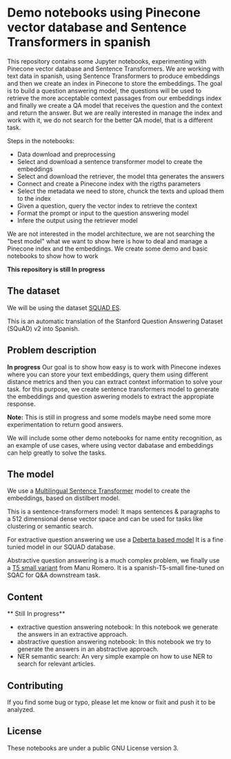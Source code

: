 # Demo notebooks using Pinecone vector database and Sentence Transformers in spanish

This repository contains some Jupyter notebooks, experimenting with Pinecone vector database and Sentence Transformers. We are working with text data in spanish, using Sentence Transformers to produce embeddings and then we create an index in Pinecone to store the embeddings. The goal is to build a question answering model, the questions will be used to retrieve the more acceptable context passages from our embeddings index and finally we create a QA model that receives the question and the context and return the answer. But we are really interested in manage the index and work with it, we do not search for the better QA model, that is a different task.

Steps in the notebooks:
- Data download and preprocessing
- Select and download a sentence transformer model to create the embeddings
- Select and download the retriever, the model thta generates the answers
- Connect and create a Pinecone index with the rigths parameters
- Select the metadata we need to store, chunck the texts and upload them to the index
- Given a question, query the vector index to retrieve the context
- Format the prompt or input to the question answering model 
- Infere the output using the retriever model

We are not interested in the model architecture, we are not searching the "best model" what we want to show here is how to deal and manage a Pinecone index and the embeddings. We create some demo and basic notebooks to show how to work 


**This repository is still In progress**

## The dataset

We will be using the dataset [SQUAD ES](https://huggingface.co/datasets/squad_es).

This is an automatic translation of the Stanford Question Answering Dataset (SQuAD) v2 into Spanish. 


## Problem description
**In progress**
Our goal is to show how easy is to work with Pinecone indexes where you can store your text embeddings, query them using different distance metrics and then you can extract context information to solve your task. for this purpose, we create sentence transformers model to generate the embeddings and question aswering models to extract the appropiate response.

**Note:** This is still in progress and some models maybe need some more experimentation to return good answers.

We will include some other demo notebooks for name entity recognition, as an example of use cases, where using vector dabatase and embeddings can help greatly to solve the tasks.

## The model
We use a [Multilingual Sentence Transformer](sentence-transformers/distiluse-base-multilingual-cased-v1) model to create the embeddings, based on distilbert model.

This is a sentence-transformers model: It maps sentences & paragraphs to a 512 dimensional dense vector space and can be used for tasks like clustering or semantic search.

For extractive question answering we use a [Deberta based model](timpal0l/mdeberta-v3-base-squad2)
It is a fine tunied model in our SQUAD database.

Abstractive question answering is a much complex problem, we finally use a [T5 small variant](mrm8488/spanish-t5-small-sqac-for-qa) from Manu Romero. It is a spanish-T5-small fine-tuned on SQAC for Q&A downstream task.

## Content
** Still In progress**

- extractive question answering notebook: In this notebook we generate the answers in an extractive approach.
- abstractive question answering notebook: In this notebook we try to generate the answers in an abstractive approach.
- NER semantic search: An very simple example on how to use NER to search for relevant articles.

## Contributing
If you find some bug or typo, please let me know or fixit and push it to be analyzed. 

## License

These notebooks are under a public GNU License version 3.
